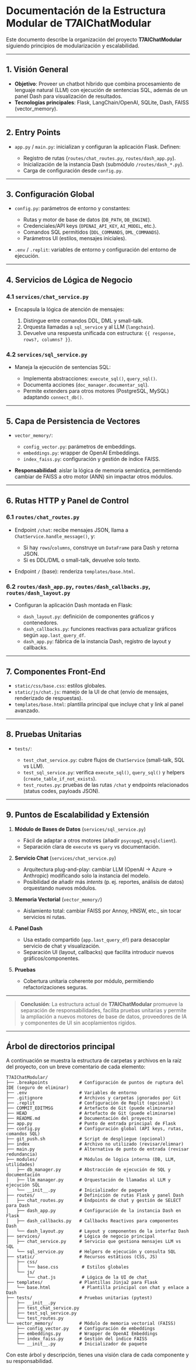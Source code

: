 # Documentación de la Estructura Modular de **T7AIChatModular**

Este documento describe la organización del proyecto **T7AIChatModular** siguiendo principios de modularización y escalabilidad.

---

## 1. Visión General

* **Objetivo**: Proveer un chatbot híbrido que combina procesamiento de lenguaje natural (LLM) con ejecución de sentencias SQL, además de un panel Dash para visualización de resultados.
* **Tecnologías principales**: Flask, LangChain/OpenAI, SQLite, Dash, FAISS (vector\_memory).

---

## 2. Entry Points

* `app.py` / `main.py`: inicializan y configuran la aplicación Flask. Definen:

  * Registro de rutas (`routes/chat_routes.py`, `routes/dash_app.py`).
  * Inicialización de la instancia Dash (submódulo `/routes/dash_*.py`).
  * Carga de configuración desde `config.py`.

---

## 3. Configuración Global

* `config.py`: parámetros de entorno y constantes:

  * Rutas y motor de base de datos (`DB_PATH`, `DB_ENGINE`).
  * Credenciales/API keys (`OPENAI_API_KEY`, `AI_MODEL`, etc.).
  * Comandos SQL permitidos (`DDL_COMMANDS`, `DML_COMMANDS`).
  * Parámetros UI (estilos, mensajes iniciales).
* `.env` / `.replit`: variables de entorno y configuración del entorno de ejecución.

---

## 4. Servicios de Lógica de Negocio

### 4.1 `services/chat_service.py`

* Encapsula la lógica de atención de mensajes:

  1. Distingue entre comandos DDL, DML y small-talk.
  2. Orquesta llamadas a `sql_service` y al LLM (`langchain`).
  3. Devuelve una respuesta unificada con estructura: `{{ response, rows?, columns? }}`.

### 4.2 `services/sql_service.py`

* Maneja la ejecución de sentencias SQL:

  * Implementa abstracciones: `execute_sql()`, `query_sql()`.
  * Documenta acciones (`doc_manager.documentar_sql`).
  * Permite extenders para otros motores (PostgreSQL, MySQL) adaptando `connect_db()`.

---

## 5. Capa de Persistencia de Vectores

* `vector_memory/`:

  * `config_vector.py`: parámetros de embeddings.
  * `embeddings.py`: wrapper de OpenAI Embeddings.
  * `index_faiss.py`: configuración y gestión de índice FAISS.
* **Responsabilidad**: aislar la lógica de memoria semántica, permitiendo cambiar de FAISS a otro motor (ANN) sin impactar otros módulos.

---

## 6. Rutas HTTP y Panel de Control

### 6.1 `routes/chat_routes.py`

* Endpoint `/chat`: recibe mensajes JSON, llama a `ChatService.handle_message()`, y:

  * Si hay `rows`/`columns`, construye un `DataFrame` para Dash y retorna JSON.
  * Si es DDL/DML o small-talk, devuelve solo texto.
* Endpoint `/` (base): renderiza `templates/base.html`.

### 6.2 `routes/dash_app.py`, `routes/dash_callbacks.py`, `routes/dash_layout.py`

* Configuran la aplicación Dash montada en Flask:

  * `dash_layout.py`: definición de componentes gráficos y contenedores.
  * `dash_callbacks.py`: funciones reactivas para actualizar gráficos según `app.last_query_df`.
  * `dash_app.py`: fábrica de la instancia Dash, registro de layout y callbacks.

---

## 7. Componentes Front-End

* `static/css/base.css`: estilos globales.
* `static/js/chat.js`: manejo de la UI de chat (envío de mensajes, renderizado de respuestas).
* `templates/base.html`: plantilla principal que incluye chat y link al panel avanzado.

---

## 8. Pruebas Unitarias

* `tests/`:

  * `test_chat_service.py`: cubre flujos de `ChatService` (small-talk, SQL vs LLM).
  * `test_sql_service.py`: verifica `execute_sql()`, `query_sql()` y helpers (`create_table_if_not_exists`).
  * `test_routes.py`: pruebas de las rutas `/chat` y endpoints relacionados (status codes, payloads JSON).

---

## 9. Puntos de Escalabilidad y Extensión

1. **Módulo de Bases de Datos** (`services/sql_service.py`)

   * Fácil de adaptar a otros motores (añadir `psycopg2`, `mysqlclient`).
   * Separación clara de `execute` vs `query` vs documentación.

2. **Servicio Chat** (`services/chat_service.py`)

   * Arquitectura plug-and-play: cambiar LLM (OpenAI → Azure → Anthropic) modificando solo la instancia del modelo.
   * Posibilidad de añadir más *intents* (p. ej. reportes, análisis de datos) orquestando nuevos módulos.

3. **Memoria Vectorial** (`vector_memory/`)

   * Aislamiento total: cambiar FAISS por Annoy, HNSW, etc., sin tocar servicios ni rutas.

4. **Panel Dash**

   * Usa estado compartido (`app.last_query_df`) para desacoplar servicio de chat y visualización.
   * Separación UI (layout, callbacks) que facilita introducir nuevos gráficos/componentes.

5. **Pruebas**

   * Cobertura unitaria coherente por módulo, permitiendo refactorizaciones seguras.

---

> **Conclusión**: La estructura actual de **T7AIChatModular** promueve la separación de responsabilidades, facilita pruebas unitarias y permite la ampliación a nuevos motores de base de datos, proveedores de IA y componentes de UI sin acoplamientos rígidos.

---

## Árbol de directorios principal

A continuación se muestra la estructura de carpetas y archivos en la raíz del proyecto, con un breve comentario de cada elemento:

```
T7AIChatModular/
├── .breakpoints            # Configuración de puntos de ruptura del IDE (seguro de eliminar)
├── .env                    # Variables de entorno
├── .gitignore              # Archivos y carpetas ignorados por Git
├── .replit                 # Configuración de Replit (opcional)
├── COMMIT_EDITMSG          # Artefacto de Git (puede eliminarse)
├── HEAD                    # Artefacto de Git (puede eliminarse)
├── README.md               # Documentación del proyecto
├── app.py                  # Punto de entrada principal de Flask
├── config.py               # Configuración global (API keys, rutas, comandos SQL)
├── git_push.sh             # Script de despliegue (opcional)
├── index                   # Archivo no utilizado (revisar/elimnar)
├── main.py                 # Alternativa de punto de entrada (revisar redundancia)
├── modules/                # Módulos de lógica interna (DB, LLM, utilidades)
│   ├── db_manager.py       # Abstracción de ejecución de SQL y documentación
│   ├── llm_manager.py      # Orquestación de llamadas al LLM y ejecución SQL
│   └── __init__.py         # Inicializador de paquete
├── routes/                 # Definición de rutas Flask y panel Dash
│   ├── chat_routes.py      # Endpoints de chat y gestión de SELECT para Dash
│   ├── dash_app.py         # Configuración de la instancia Dash en Flask
│   ├── dash_callbacks.py   # Callbacks Reactivos para componentes Dash
│   └── dash_layout.py      # Layout y componentes de la interfaz Dash
├── services/               # Lógica de negocio principal
│   ├── chat_service.py     # Servicio que gestiona mensajes LLM vs SQL
│   └── sql_service.py      # Helpers de ejecución y consulta SQL
├── static/                 # Recursos estáticos (CSS, JS)
│   ├── css/
│   │   └── base.css         # Estilos globales
│   └── js/
│       └── chat.js          # Lógica de la UI de chat
├── templates/              # Plantillas Jinja2 para Flask
│   └── base.html            # Plantilla principal con chat y enlace a Dash
├── tests/                  # Pruebas unitarias (pytest)
│   ├── __init__.py
│   ├── test_chat_service.py
│   ├── test_sql_service.py
│   └── test_routes.py
└── vector_memory/          # Módulo de memoria vectorial (FAISS)
    ├── config_vector.py    # Configuración de embeddings
    ├── embeddings.py       # Wrapper de OpenAI Embeddings
    ├── index_faiss.py      # Gestión del índice FAISS
    └── __init__.py         # Inicializador de paquete
```

Con este árbol y descripción, tienes una visión clara de cada componente y su responsabilidad.
